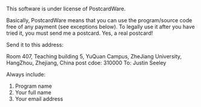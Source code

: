 This software is under license of PostcardWare.


Basically, PostcardWare means that you can use the program/source code free of any payment (see exceptions below). To legally use it after you have tried it, you must send me a postcard. Yes, a real postcard!


Send it to this address:

Room 407, Teaching building 5, YuQuan Campus, ZheJiang University, HangZhou, Zhejiang, China
post cdoe: 310000
To: Justin Seeley


Always include:

1. Program name
2. Your full name
3. Your email address
